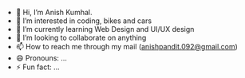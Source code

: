 - 👋 Hi, I’m Anish Kumhal.
- 👀 I’m interested in coding, bikes and cars
- 🌱 I’m currently learning Web Design and UI/UX design
- 💞️ I’m looking to collaborate on anything
- 📫 How to reach me through my mail (anishpandit.092@gmail.com)
- 😄 Pronouns: ...
- ⚡ Fun fact: ...

<!---
notAnishKumhal/notAnishKumhal is a ✨ special ✨ repository because its `README.md` (this file) appears on your GitHub profile.
You can click the Preview link to take a look at your changes.
--->
